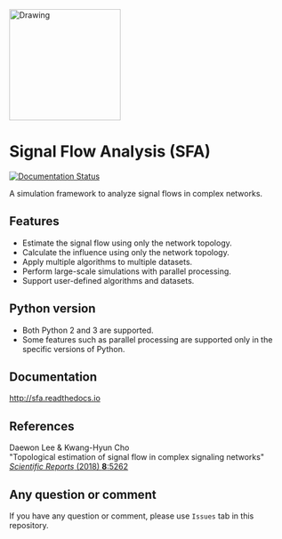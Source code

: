 <img src="sfa.png" alt="Drawing" width="200px"/>

Signal Flow Analysis (SFA)
==========================
[![Documentation Status](https://readthedocs.org/projects/sfa/badge/?version=latest)](https://sfa.readthedocs.io/en/latest/?badge=latest)

A simulation framework to analyze signal flows in complex networks.

## Features ##
* Estimate the signal flow using only the network topology.
* Calculate the influence using only the network topology.
* Apply multiple algorithms to multiple datasets.
* Perform large-scale simulations with parallel processing.
* Support user-defined algorithms and datasets.

## Python version ##
* Both Python 2 and 3 are supported.
* Some features such as parallel processing are supported only in the specific versions of Python.

## Documentation ##
http://sfa.readthedocs.io

## References ##
Daewon Lee & Kwang-Hyun Cho </br>
"Topological estimation of signal flow in complex signaling networks" </br>
[*Scientific Reports* (2018) **8**:5262](https://www.nature.com/articles/s41598-018-23643-5) </br>


## Any question or comment ##
If you have any question or comment, please use `Issues` tab in this repository.
